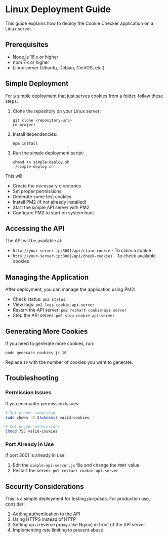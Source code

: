# Linux Deployment Guide

This guide explains how to deploy the Cookie Checker application on a Linux server.

## Prerequisites

- Node.js 16.x or higher
- npm 7.x or higher
- Linux server (Ubuntu, Debian, CentOS, etc.)

## Simple Deployment

For a simple deployment that just serves cookies from a folder, follow these steps:

1. Clone the repository on your Linux server:
   ```
   git clone <repository-url>
   cd project
   ```

2. Install dependencies:
   ```
   npm install
   ```

3. Run the simple deployment script:
   ```
   chmod +x simple-deploy.sh
   ./simple-deploy.sh
   ```

This will:
- Create the necessary directories
- Set proper permissions
- Generate some test cookies
- Install PM2 (if not already installed)
- Start the simple API server with PM2
- Configure PM2 to start on system boot

## Accessing the API

The API will be available at:
- `http://your-server-ip:3001/api/claim-cookie` - To claim a cookie
- `http://your-server-ip:3001/api/check-cookies` - To check available cookies

## Managing the Application

After deployment, you can manage the application using PM2:

- Check status: `pm2 status`
- View logs: `pm2 logs cookie-api-server`
- Restart the API server: `pm2 restart cookie-api-server`
- Stop the API server: `pm2 stop cookie-api-server`

## Generating More Cookies

If you need to generate more cookies, run:
```
node generate-cookies.js 10
```

Replace `10` with the number of cookies you want to generate.

## Troubleshooting

### Permission Issues

If you encounter permission issues:

```bash
# Set proper ownership
sudo chown -R $(whoami) valid-cookies

# Set proper permissions
chmod 755 valid-cookies
```

### Port Already in Use

If port 3001 is already in use:

1. Edit the `simple-api-server.js` file and change the `PORT` value
2. Restart the server: `pm2 restart cookie-api-server`

## Security Considerations

This is a simple deployment for testing purposes. For production use, consider:

1. Adding authentication to the API
2. Using HTTPS instead of HTTP
3. Setting up a reverse proxy (like Nginx) in front of the API server
4. Implementing rate limiting to prevent abuse
